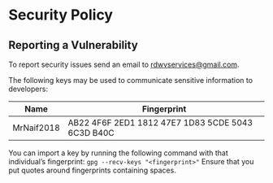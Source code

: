 # Security Policy

## Reporting a Vulnerability

To report security issues send an email to rdwvservices@gmail.com.

The following keys may be used to communicate sensitive information to developers:

| Name       | Fingerprint                                       |
| ---------- | ------------------------------------------------- |
| MrNaif2018 | AB22 4F6F 2ED1 1812 47E7 1D83 5CDE 5043 6C3D B40C |

You can import a key by running the following command with that
individual’s fingerprint: `gpg --recv-keys "<fingerprint>"`
Ensure that you put quotes around fingerprints containing spaces.
